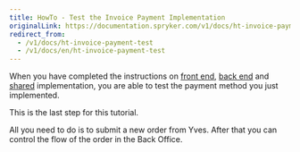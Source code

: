 ```yaml
---
title: HowTo - Test the Invoice Payment Implementation
originalLink: https://documentation.spryker.com/v1/docs/ht-invoice-payment-test
redirect_from:
  - /v1/docs/ht-invoice-payment-test
  - /v1/docs/en/ht-invoice-payment-test
---
```


When you have completed the instructions on [front end](/docs/scos/dev/developer-guides/201811.0/development-guide/back-end/data-manipulation/payment-methods/invoice/implementing-invoice-payment-in-front-end.html), [back end](/docs/scos/dev/developer-guides/201811.0/development-guide/back-end/data-manipulation/payment-methods/invoice/implementing-invoice-payment-in-back-end.html) and [shared](/docs/scos/dev/developer-guides/201811.0/development-guide/back-end/data-manipulation/payment-methods/invoice/implementing-invoice-payment-in-shared-layer.html) implementation, you are able to test the payment method you just implemented.

 This is the last step for this tutorial.

All you need to do is to submit a new order from Yves. After that you can control the flow of the order in the Back Office.

